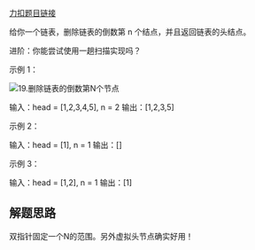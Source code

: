 [力扣题目链接](https://leetcode.cn/problems/remove-nth-node-from-end-of-list/)

给你一个链表，删除链表的倒数第 n 个结点，并且返回链表的头结点。

进阶：你能尝试使用一趟扫描实现吗？

示例 1：


![19.删除链表的倒数第N个节点](https://code-thinking-1253855093.file.myqcloud.com/pics/20210510085957392.png)

输入：head = [1,2,3,4,5], n = 2
输出：[1,2,3,5]

示例 2：

输入：head = [1], n = 1
输出：[]

示例 3：

输入：head = [1,2], n = 1
输出：[1]


## 解题思路

双指针固定一个N的范围。另外虚拟头节点确实好用！